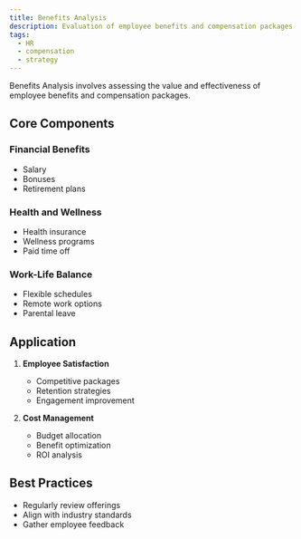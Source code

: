 ```yaml
---
title: Benefits Analysis
description: Evaluation of employee benefits and compensation packages
tags:
  - HR
  - compensation
  - strategy
---
```


Benefits Analysis involves assessing the value and effectiveness of employee benefits and compensation packages.

## Core Components

### Financial Benefits
- Salary
- Bonuses
- Retirement plans

### Health and Wellness
- Health insurance
- Wellness programs
- Paid time off

### Work-Life Balance
- Flexible schedules
- Remote work options
- Parental leave

## Application

1. **Employee Satisfaction**
   - Competitive packages
   - Retention strategies
   - Engagement improvement

2. **Cost Management**
   - Budget allocation
   - Benefit optimization
   - ROI analysis

## Best Practices
- Regularly review offerings
- Align with industry standards
- Gather employee feedback
